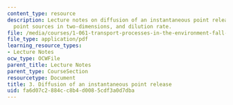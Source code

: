 ```yaml
---
content_type: resource
description: Lecture notes on diffusion of an instantaneous point release, instantaneous
  point sources in two-dimensions, and dilution rate.
file: /media/courses/1-061-transport-processes-in-the-environment-fall-2008/fa6d07c2884cc8b4d0085cdf3a0d7dba_diffusion.pdf
file_type: application/pdf
learning_resource_types:
- Lecture Notes
ocw_type: OCWFile
parent_title: Lecture Notes
parent_type: CourseSection
resourcetype: Document
title: 3. Diffusion of an instantaneous point release
uid: fa6d07c2-884c-c8b4-d008-5cdf3a0d7dba
---
```


